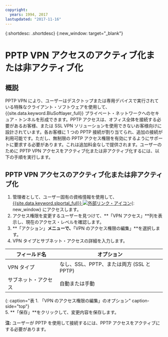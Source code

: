 ```yaml
---
copyright:
  years: 1994, 2017
lastupdated: "2017-11-16"
---
```


{:shortdesc: .shortdesc}
{:new_window: target="_blank"}

# PPTP VPN アクセスのアクティブ化または非アクティブ化

## 概説

PPTP VPN により、ユーザーはデスクトップまたは専用デバイスで実行されている特殊なクライアント・ソフトウェアを使用して、{{site.data.keyword.BluSoftlayer_full}} プライベート・ネットワークへのセキュア・トンネルを形成できます。PPTP アクセスは、オフィス全体を接続する必要があるお客様、または SSL VPN ソリューションを使用できないお客様向けに設計されています。各お客様に 1 つの PPTP 接続が割り当てられ、追加の接続が利用可能です。ただし、無制限の PPTP アクセス権限を有効にするようにサポートに要求する必要があります。これは追加料金なしで提供されます。ユーザーのために PPTP VPN アクセスをアクティブ化または非アクティブ化するには、以下の手順を実行します。

## PPTP VPN アクセスのアクティブ化または非アクティブ化

1. 管理者として、ユーザー固有の資格情報を使用して、[{{site.data.keyword.slportal_full}} ![外部リンク・アイコン](../../icons/launch-glyph.svg "外部リンク・アイコン")](https://control.softlayer.com/){: new_window} にアクセスします。
2. アクセス権限を変更するユーザーを見つけて、**「VPN アクセス」**列を表示し、現在のアクセス・レベルを確認します。
3. **「アクション」**メニューで、**「VPN のアクセス権限の編集」**を選択します。
4. VPN タイプとサブネット・アクセスの詳細を入力します。

|フィールド名  |オプション   |
| -----------| ------------ |
| VPN タイプ   | なし、SSL、PPTP、または両方 (SSL と PPTP) |
|サブネット・アクセス | 自動または手動 |           
{: caption="表 1. 「VPN のアクセス権限の編集」のオプション" caption-side="top"}   
5. **「保存」**をクリックして、変更内容を保存します。

   **注:** ユーザーが PPTP を使用して接続するには、PPTP アクセスをアクティブにする必要があります。
